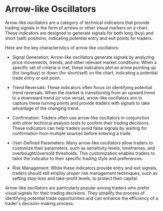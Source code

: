 # Arrow-like Oscillators

Arrow-like oscillators are a category of technical indicators that
provide trading signals in the form of arrows or other visual markers
on a chart. These indicators are designed to generate signals for both
long (buy) and short (sell) positions, indicating potential entry and
exit points for traders.

Here are the key characteristics of arrow-like oscillators:

- Signal Generation: Arrow-like oscillators generate signals by
analyzing price movements, trends, and other relevant market
conditions. When a specific set of criteria is met, these indicators
plot an arrow pointing up (for long/buy) or down (for short/sell) on
the chart, indicating a potential trade entry or exit point.

- Trend Reversals: These indicators often focus on identifying
potential trend reversals. When the market is transitioning from an
upward trend to a downward trend (or vice versa), arrow-like
oscillators aim to capture these turning points and provide traders
with signals to take advantage of the changing trend.

- Confirmation: Traders often use arrow-like oscillators in
conjunction with other technical analysis tools to confirm their
trading decisions. These indicators can help traders avoid false
signals by waiting for confirmation from multiple sources before
entering a trade.

- User-Defined Parameters: Many arrow-like oscillators allow traders
to customize their parameters, such as sensitivity levels, timeframes,
and overbought/oversold thresholds. This customization enables
traders to tailor the indicator to their specific trading style and
preferences.

- Risk Management: While these indicators provide entry and exit
signals, traders should still employ proper risk management
techniques, such as setting stop-loss and take-profit levels, to
protect their capital.

Arrow-like oscillators are particularly popular among traders who
prefer visual signals for their trading decisions. They simplify
the process of identifying potential trade opportunities and can
enhance the efficiency of a trader's decision-making process.
